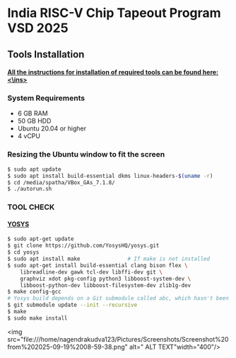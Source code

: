 # India RISC-V Chip Tapeout Program VSD 2025

## Tools Installation

#### <ins> All the instructions for installation of required tools can be found here: <\ins>

### System Requirements

  *  6 GB RAM
  * 50 GB HDD
  * Ubuntu 20.04 or higher
  * 4 vCPU

### Resizing the Ubuntu window to fit the screen
```bash
$ sudo apt update
$ sudo apt install build-essential dkms linux-headers-$(uname -r)
$ cd /media/spatha/VBox_GAs_7.1.8/
$ ./autorun.sh
```

### **TOOL CHECK**

#### <ins>**YOSYS**</ins>
```bash
$ sudo apt-get update
$ git clone https://github.com/YosysHQ/yosys.git
$ cd yosys
$ sudo apt install make               # If make is not installed
$ sudo apt-get install build-essential clang bison flex \
    libreadline-dev gawk tcl-dev libffi-dev git \
    graphviz xdot pkg-config python3 libboost-system-dev \
    libboost-python-dev libboost-filesystem-dev zlib1g-dev
$ make config-gcc
# Yosys build depends on a Git submodule called abc, which hasn't been initialized yet. You need to run the following command before running make
$ git submodule update --init --recursive
$ make 
$ sudo make install
```
<img src="file:///home/nagendrakudva123/Pictures/Screenshots/Screenshot%20from%202025-09-19%2008-59-38.png" alt=" ALT TEXT"width="400"/>
